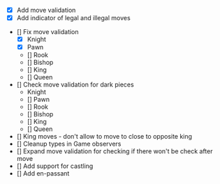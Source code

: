 - [x] Add move validation
- [x] Add indicator of legal and illegal moves
- [] Fix move validation
  - [x] Knight
  - [x] Pawn
  - [] Rook
  - [] Bishop
  - [] King
  - [] Queen
- [] Check move validation for dark pieces
  - Knight
  - [] Pawn
  - [] Rook
  - [] Bishop
  - [] King
  - [] Queen
- [] King moves - don't allow to move to close to opposite king
- [] Cleanup types in Game observers
- [] Expand move validation for checking if there won't be check after move
- [] Add support for castling
- [] Add en-passant